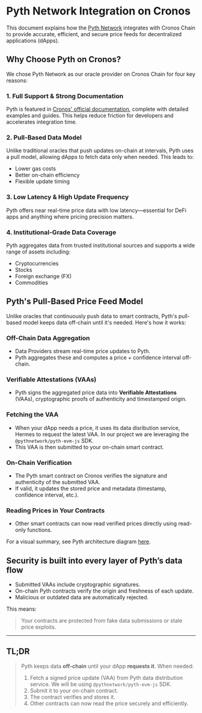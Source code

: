 # Pyth Network Integration on Cronos
This document explains how the [Pyth Network](https://pyth.network) integrates with Cronos Chain to provide accurate, efficient, and secure price feeds for decentralized applications (dApps).

## Why Choose Pyth on Cronos?

We chose Pyth Network as our oracle provider on Cronos Chain for four key reasons:

### 1. Full Support & Strong Documentation

Pyth is featured in [Cronos' official documentation](https://docs.cronos.org/), complete with detailed examples and guides. This helps reduce friction for developers and accelerates integration time.

### 2. Pull-Based Data Model

Unlike traditional oracles that push updates on-chain at intervals, Pyth uses a pull model, allowing dApps to fetch data only when needed. This leads to:

- Lower gas costs
- Better on-chain efficiency
- Flexible update timing

### 3. Low Latency & High Update Frequency

Pyth offers near real-time price data with low latency—essential for DeFi apps and anything where pricing precision matters.

### 4. Institutional-Grade Data Coverage

Pyth aggregates data from trusted institutional sources and supports a wide range of assets including:

- Cryptocurrencies
- Stocks
- Foreign exchange (FX)
- Commodities

## Pyth's Pull-Based Price Feed Model

Unlike oracles that continuously push data to smart contracts, Pyth's pull-based model keeps data off-chain until it's needed. Here's how it works:

### Off-Chain Data Aggregation

- Data Providers stream real-time price updates to Pyth.
- Pyth aggregates these and computes a price + confidence interval off-chain.

### Verifiable Attestations (VAAs)

- Pyth signs the aggregated price data into **Verifiable Attestations** (VAAs), cryptographic proofs of authenticity and timestamped origin.

### Fetching the VAA

- When your dApp needs a price, it uses its data disribution service, Hermes to request the latest VAA. In our project we are leveraging the `@pythnetwork/pyth-evm-js` SDK.
- This VAA is then submitted to your on-chain smart contract.

### On-Chain Verification

- The Pyth smart contract on Cronos verifies the signature and authenticity of the submitted VAA.
- If valid, it updates the stored price and metadata (timestamp, confidence interval, etc.).

### Reading Prices in Your Contracts

- Other smart contracts can now read verified prices directly using read-only functions.

For a visual summary, see Pyth architecture diagram [here](https://www.pyth.network/blog/pyth-a-new-model-to-the-price-oracle).

## Security is built into every layer of Pyth’s data flow
- Submitted VAAs include cryptographic signatures.
- On-chain Pyth contracts verify the origin and freshness of each update.
- Malicious or outdated data are automatically rejected.

This means:

> Your contracts are protected from fake data submissions or stale price exploits.

---

## TL;DR

> Pyth keeps data **off-chain** until your dApp **requests it**. When needed:
>
> 1. Fetch a signed price update (VAA) from Pyth data distribution service. We will be using `@pythnetwork/pyth-evm-js` SDK.
> 2. Submit it to your on-chain contract.
> 3. The contract verifies and stores it.
> 4. Other contracts can now read the price securely and efficiently.
